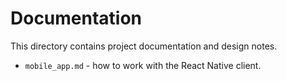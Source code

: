 # Documentation

This directory contains project documentation and design notes.

- `mobile_app.md` - how to work with the React Native client.
